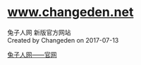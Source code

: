 # www.changeden.net
兔子人网
新版官方网站
<br>
Created by Changeden on 2017-07-13

[兔子人网——官网](https://www.changeden.net)
